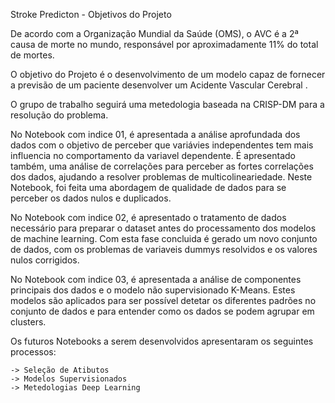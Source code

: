 
Stroke Predicton - Objetivos do Projeto


De acordo com a Organização Mundial da Saúde (OMS), o AVC é a 2ª causa de morte no mundo, responsável por aproximadamente 11% do total de mortes.

O objetivo do Projeto é o desenvolvimento de um modelo capaz de fornecer a previsão de um paciente desenvolver um Acidente Vascular Cerebral .

O grupo de trabalho seguirá uma metedologia baseada na CRISP-DM para a resolução do problema.

No Notebook com indice 01, é apresentada a análise aprofundada dos dados com o objetivo de perceber que variávies independentes tem mais influencia no comportamento da variavel dependente. É apresentado também, uma análise de correlações para perceber as fortes correlações dos dados, ajudando a resolver problemas de multicolineariedade. Neste Notebook, foi feita uma abordagem de qualidade de dados para se perceber os dados nulos e duplicados.

No Notebook com indice 02, é apresentado o tratamento de dados necessário para preparar o dataset antes do processamento dos modelos de machine learning. Com esta fase concluida é gerado um novo conjunto de dados, com os problemas de variaveis dummys resolvidos e os valores nulos corrigidos.

No Notebook com indice 03, é apresentada a análise de componentes principais dos dados e o modelo não supervisionado K-Means. Estes modelos são aplicados para ser possível detetar os diferentes padrões no conjunto de dados e para entender como os dados se podem agrupar em clusters. 

Os futuros Notebooks a serem desenvolvidos apresentaram os seguintes processos: 

    -> Seleção de Atibutos
    -> Modelos Supervisionados
    -> Metedologias Deep Learning
